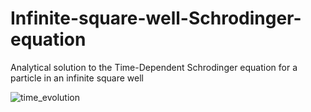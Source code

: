 # Infinite-square-well-Schrodinger-equation
Analytical solution to the Time-Dependent Schrodinger equation for a particle in an infinite square well


![time_evolution](https://github.com/timothypholmes/Infinite-square-well-Schrodinger-equation/blob/master/time_evolution.gif)
